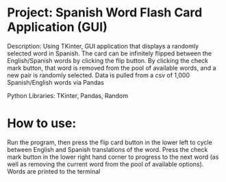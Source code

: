 # Project: Spanish Word Flash Card Application (GUI)

Description: Using TKinter, GUI application that displays a randomly selected word in Spanish. The card can be infinitely flipped between the English/Spanish words by clicking the flip button. By clicking the check mark button, that word is removed from the pool of available words, and a new pair is randomly selected. Data is pulled from a csv of 1,000 Spanish/English words via Pandas

Python Libraries: TKinter, Pandas, Random

# How to use:

Run the program, then press the flip card button in the lower left to cycle between English and Spanish translations of the word. Press the check mark button in the lower right hand corner to progress to the next word (as well as removing the current word from the pool of available options). Words are printed to the terminal
